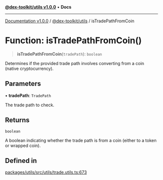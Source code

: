 [**@dex-toolkit/utils v1.0.0**](../README.md) • **Docs**

***

[Documentation v1.0.0](../../../packages.md) / [@dex-toolkit/utils](../README.md) / isTradePathFromCoin

# Function: isTradePathFromCoin()

> **isTradePathFromCoin**(`tradePath`): `boolean`

Determines if the provided trade path involves converting from a coin (native cryptocurrency).

## Parameters

• **tradePath**: `TradePath`

The trade path to check.

## Returns

`boolean`

A boolean indicating whether the trade path is from a coin (either to a token or wrapped coin).

## Defined in

[packages/utils/src/utils/trade.utils.ts:673](https://github.com/niZmosis/dex-toolkit/blob/3d8b41b44787b30fbea5de3ab4737662ffb61bc8/packages/utils/src/utils/trade.utils.ts#L673)
